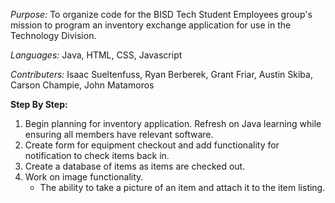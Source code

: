 *Purpose:* To organize code for the BISD Tech Student Employees group's mission to program an inventory exchange application for use in the Technology Division.

*Languages:* Java, HTML, CSS, Javascript

*Contributers:* Isaac Sueltenfuss, Ryan Berberek, Grant Friar, Austin Skiba, Carson Champie, John Matamoros

**Step By Step:**
1) Begin planning for inventory application. Refresh on Java learning while ensuring all members have relevant software.
2) Create form for equipment checkout and add functionality for notification to check items back in.
3) Create a database of items as items are checked out.
4) Work on image functionality.
	- The ability to take a picture of an item and attach it to the item listing.
